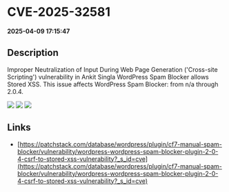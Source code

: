 # CVE-2025-32581

**2025-04-09 17:15:47**

## Description
Improper Neutralization of Input During Web Page Generation ('Cross-site Scripting') vulnerability in Ankit Singla WordPress Spam Blocker allows Stored XSS. This issue affects WordPress Spam Blocker: from n/a through 2.0.4.

![](https://img.shields.io/static/v1?label=Score&message=7.1&color=red)
![](https://img.shields.io/static/v1?label=Severity&message=HIGH&color=red)
![](https://img.shields.io/static/v1?label=CWE&message=XSS&color=green)

## Links
- [https://patchstack.com/database/wordpress/plugin/cf7-manual-spam-blocker/vulnerability/wordpress-wordpress-spam-blocker-plugin-2-0-4-csrf-to-stored-xss-vulnerability?_s_id=cve](https://patchstack.com/database/wordpress/plugin/cf7-manual-spam-blocker/vulnerability/wordpress-wordpress-spam-blocker-plugin-2-0-4-csrf-to-stored-xss-vulnerability?_s_id=cve)

